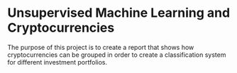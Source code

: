 # Unsupervised Machine Learning and Cryptocurrencies

The purpose of this project is to create a report that shows how cryptocurrencies can be grouped in order to create a classification system for different investment portfolios.
